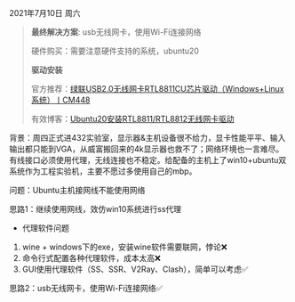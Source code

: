 2021年7月10日 周六

> **最终解决方案**: usb无线网卡，使用Wi-Fi连接网络
>
> 硬件购买：需要注意硬件支持的系统，ubuntu20
>
> **驱动安装**
>
> 官方推荐：[绿联USB2.0无线网卡RTL8811CU芯片驱动（Windows+Linux系统）丨CM448](https://www.lulian.cn/download/60-cn.html)
>
> 有效博客：[Ubuntu20安装RTL8811/RTL8812无线网卡驱动](https://www.xxshell.com/3286.html)

背景：周四正式进432实验室，显示器&主机设备很不给力，显卡性能平平、输入输出都只能到VGA，从威富搬回来的4k显示器也救不了；网络环境也一言难尽。有线接口必须使用代理，无线连接也不稳定。给配备的主机上了win10+ubuntu双系统作为工程实验机，主要不愿过多使用自己的mbp。

问题：Ubuntu主机接网线不能使用网络

思路1：继续使用网线，效仿win10系统进行ss代理

- 代理软件问题

1. wine + windows下的exe，安装wine软件需要联网，悖论❌
2. 命令行式配置各种代理软件，成本太高❌
3. GUI使用代理软件（SS、SSR、V2Ray、Clash），简单可以考虑✅

思路2：usb无线网卡，使用Wi-Fi连接网络✅
